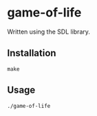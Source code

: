 # game-of-life

Written using the SDL library.

## Installation

```
make
```

## Usage

```
./game-of-life
```
